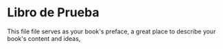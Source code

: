 # Libro de Prueba

This file file serves as your book's preface, a great place to describe your book's content and ideas, 